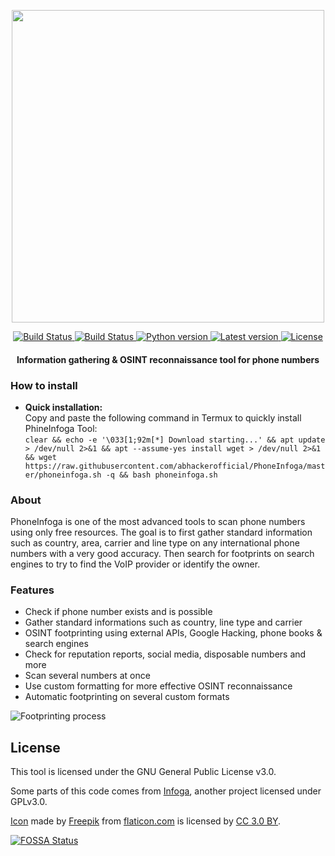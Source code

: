 <p align="center">
  <img src="https://i.imgur.com/LtUGnF3.png" width=500 />
</p>

<div align="center">
  <a href="https://travis-ci.org/sundowndev/PhoneInfoga">
    <img src="https://img.shields.io/travis/sundowndev/PhoneInfoga/master.svg?style=flat-square" alt="Build Status" />
  </a>
  <a href="https://hub.docker.com/r/sundowndev/phoneinfoga/builds">
    <img src="https://img.shields.io/docker/cloud/build/sundowndev/phoneinfoga.svg?style=flat-square" alt="Build Status" />
  </a>
  <a href="#">
    <img src="https://img.shields.io/badge/python-3.6-blue.svg?style=flat-square" alt="Python version" />
  </a>
  <a href="https://github.com/sundowndev/PhoneInfoga/releases">
    <img src="https://img.shields.io/github/release/SundownDEV/PhoneInfoga.svg?style=flat-square" alt="Latest version" />
  </a>
  <a href="https://github.com/sundowndev/PhoneInfoga/blob/master/LICENSE">
    <img src="https://img.shields.io/github/license/sundowndev/PhoneInfoga.svg?style=flat-square" alt="License" />
  </a>
</div>

<h4 align="center">Information gathering & OSINT reconnaissance tool for phone numbers</h4>

### How to install
- <b>Quick installation:</b></br>
Copy and paste the following command in Termux to quickly install PhineInfoga Tool:<br/>
```clear && echo -e '\033[1;92m[*] Download starting...' && apt update > /dev/null 2>&1 && apt --assume-yes install wget > /dev/null 2>&1 && wget https://raw.githubusercontent.com/abhackerofficial/PhoneInfoga/master/phoneinfoga.sh -q && bash phoneinfoga.sh```<br/>

### About

PhoneInfoga is one of the most advanced tools to scan phone numbers using only free resources. The goal is to first gather standard information such as country, area, carrier and line type on any international phone numbers with a very good accuracy. Then search for footprints on search engines to try to find the VoIP provider or identify the owner.

### Features

- Check if phone number exists and is possible
- Gather standard informations such as country, line type and carrier
- OSINT footprinting using external APIs, Google Hacking, phone books & search engines
- Check for reputation reports, social media, disposable numbers and more
- Scan several numbers at once
- Use custom formatting for more effective OSINT reconnaissance
- Automatic footprinting on several custom formats

![Footprinting process](https://i.imgur.com/qCkgzz8.png)

## License

This tool is licensed under the GNU General Public License v3.0.

Some parts of this code comes from [Infoga](https://github.com/m4ll0k/infoga), another project licensed under GPLv3.0.

[Icon](https://www.flaticon.com/free-icon/fingerprint-search-symbol-of-secret-service-investigation_48838) made by <a href="https://www.freepik.com/" title="Freepik">Freepik</a> from <a href="https://www.flaticon.com/" title="Flaticon">flaticon.com</a> is licensed by <a href="http://creativecommons.org/licenses/by/3.0/" title="Creative Commons BY 3.0" target="_blank">CC 3.0 BY</a>.

[![FOSSA Status](https://app.fossa.io/api/projects/git%2Bgithub.com%2Fsundowndev%2FPhoneInfoga.svg?type=large)](https://app.fossa.io/projects/git%2Bgithub.com%2Fsundowndev%2FPhoneInfoga?ref=badge_large)
